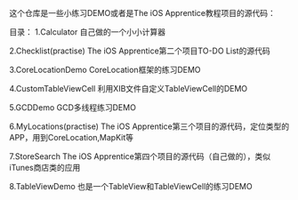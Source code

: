 这个仓库是一些小练习DEMO或者是The iOS Apprentice教程项目的源代码：

目录：
1.Calculator  自己做的一个小小计算器

2.Checklist(practise)  The iOS Apprentice第二个项目TO-DO List的源代码

3.CoreLocationDemo   CoreLocation框架的练习DEMO

4.CustomTableViewCell   利用XIB文件自定义TableViewCell的DEMO

5.GCDDemo  GCD多线程练习DEMO

6.MyLocations(practise)   The iOS Apprentice第三个项目的源代码，定位类型的APP，用到CoreLocation,MapKit等

7.StoreSearch   The iOS Apprentice第四个项目的源代码（自己做的），类似iTunes商店类的应用

8.TableViewDemo   也是一个TableView和TableViewCell的练习DEMO
